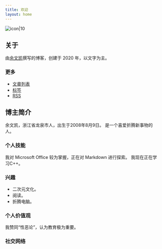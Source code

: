 ```yaml
---
title: 欢迎
layout: home
---
```

![icon|10](https://s3.ax1x.com/2020/12/06/DXkCfP.jpg)
## 关于
由[余文凯](https://imwky.github.io/#/0/2)撰写的博客，创建于 2020 年，以文字为主。
<!-- .slide vertical=true -->
### 更多
- [文章列表](https://imwky.github.io/articles/)
- [标签](https://imwky.github.io/tags/)
- [RSS](https://imwky.github.io/feed.xml)
<!-- .slide vertical=true -->
## 博主简介
余文凯，浙江省龙泉市人，出生于2008年8月9日。
是一个喜爱折腾新事物的人。
<!-- .slide vertical=true -->

### 个人技能
我对 Microsoft Office 较为掌握，正在对 Markdown 进行探索。
我现在正在学习C++。
<!-- .slide vertical=true -->

### 兴趣
 - 二次元文化。
 - 阅读。
 - 折腾电脑。
<!-- .slide vertical=true -->

### 个人价值观
我赞同“性恶论”，认为教育极为重要。
<!-- .slide vertical=true -->

### 社交网络
  <a href="mailto:mickey5618@outlook.com">
    <i class="fas fa-envelope"></i>
  </a>
  <a href="https://github.com/iaknew">
    <i class="fab fa-github"></i>
  </a>
  <a href="https://weibo.com/yuxiaokai5618">
    <i class="fab fa-weibo"></i>
  </a>
  <a href="http://wpa.qq.com/msgrd?v=3&uin=3498735386&site=qq&menu=yes">
    <i class="fab fa-qq"></i>
